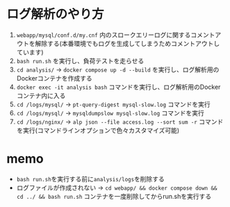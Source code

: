 # ログ解析のやり方
1. `webapp/mysql/conf.d/my.cnf` 内のスロークエリーログに関するコメントアウトを解除する(本番環境でもログを生成してしまうためコメントアウトしています)
2. `bash run.sh` を実行し、負荷テストを走らせる
3. `cd analysis/` -> `docker compose up -d --build` を実行し、ログ解析用のDockerコンテナを作成する
4. `docker exec -it analysis bash` コマンドを実行し、ログ解析用のDockerコンテナ内に入る
5. `cd /logs/mysql/` -> `pt-query-digest mysql-slow.log` コマンドを実行
6. `cd /logs/mysql/` -> `mysqldumpslow mysql-slow.log` コマンドを実行
7. `cd /logs/nginx/` -> `alp json --file access.log --sort sum -r` コマンドを実行(コマンドラインオプションで色々カスタマイズ可能)


# memo
* `bash run.sh`を実行する前に`analysis/logs`を削除する
* ログファイルが作成されない -> `cd webapp/ && docker compose down && cd ../ && bash run.sh` コンテナを一度削除してからrun.shを実行する
